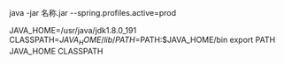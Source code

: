 java -jar 名称.jar --spring.profiles.active=prod

JAVA_HOME=/usr/java/jdk1.8.0_191
CLASSPATH=$JAVA_HOME/lib/
PATH=$PATH:$JAVA_HOME/bin
export PATH JAVA_HOME CLASSPATH
